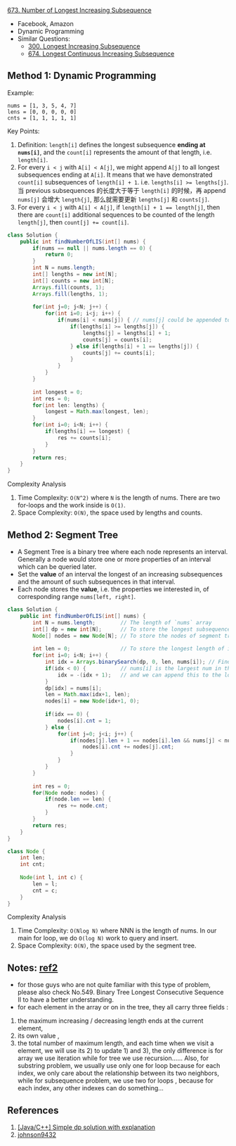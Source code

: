 [673. Number of Longest Increasing Subsequence](https://leetcode.com/problems/number-of-longest-increasing-subsequence/)   

* Facebook, Amazon
* Dynamic Programming
* Similar Questions:
    * [300. Longest Increasing Subsequence](https://leetcode.com/problems/longest-increasing-subsequence/)
    * [674. Longest Continuous Increasing Subsequence](https://leetcode.com/problems/longest-continuous-increasing-subsequence/)
 
   
## Method 1: Dynamic Programming
Example: 
    
    nums = [1, 3, 5, 4, 7]
    lens = [0, 0, 0, 0, 0]
    cnts = [1, 1, 1, 1, 1]
    
Key Points:
1. Definition: `length[i]` defines the longest subsequence **ending at `nums[i]`**, and the `count[i]` represents the amount 
of that length, i.e. `length[i]`. 
2. For every `i < j` with `A[i] < A[j]`, we might append `A[j]` to all longest subsequences ending at `A[i]`. It means 
that we have demonstrated `count[i]` subsequences of `length[i] + 1`. i.e. `lengths[i] >= lengths[j]`. 当 previous 
subsequences 的长度大于等于 `length[i]` 的时候，再 append `nums[j]` 会增大 `length{j]`, 那么就需要更新 `lengths[j]` 和 `counts[j]`.
3. For every `i < j` with `A[i] < A[j]`, if `length[i] + 1 == length[j]`, then there are `count[i]` additional sequences 
to be counted of the length `length[j]`, then `count[j] += count[i]`. 

```java
class Solution {
    public int findNumberOfLIS(int[] nums) {
        if(nums == null || nums.length == 0) {
            return 0;
        }
        int N = nums.length;
        int[] lengths = new int[N];
        int[] counts = new int[N];
        Arrays.fill(counts, 1);
        Arrays.fill(lengths, 1);
        
        for(int j=0; j<N; j++) {
            for(int i=0; i<j; i++) {
                if(nums[i] < nums[j]) { // nums[j] could be appended to a subsequences ending at nums[i]
                    if(lengths[i] >= lengths[j]) {
                        lengths[j] = lengths[i] + 1;
                        counts[j] = counts[i];
                    } else if(lengths[i] + 1 == lengths[j]) {
                        counts[j] += counts[i];
                    }
                }
            }
        }
        
        int longest = 0;
        int res = 0;
        for(int len: lengths) {
            longest = Math.max(longest, len);
        }
        for(int i=0; i<N; i++) {
            if(lengths[i] == longest) {
                res += counts[i];
            }
        }
        return res;
    }
}
```
Complexity Analysis
1. Time Complexity: `O(N^2)` where `N` is the length of nums. There are two for-loops and the work inside is `O(1)`.
2. Space Complexity: `O(N)`, the space used by lengths and counts. 


## Method 2: Segment Tree
* A Segment Tree is a binary tree where each node represents an interval. Generally a node would store one or more 
properties of an interval which can be queried later.
* Set the **value** of an interval the longest of an increasing subsequences and the amount of such subsequences in that 
interval.
* Each node stores the **value**, i.e. the properties we interested in, of corresponding range `nums[left, right]`.
```java
class Solution {
    public int findNumberOfLIS(int[] nums) {
        int N = nums.length;        // The length of `nums` array
        int[] dp = new int[N];      // To store the longest subsequence with current element
        Node[] nodes = new Node[N]; // To store the nodes of segment tree
        
        int len = 0;                // To store the longest length of increasing subsequences
        for(int i=0; i<N; i++) {
            int idx = Arrays.binarySearch(dp, 0, len, nums[i]); // Find the position of nums[i] in `[0, len)` of dp
            if(idx < 0) {           // nums[i] is the largest num in the range [0, i],
                idx = -(idx + 1);   // and we can append this to the longest previous subsequences
            }
            dp[idx] = nums[i];
            len = Math.max(idx+1, len);
            nodes[i] = new Node(idx+1, 0);
            
            if(idx == 0) {
                nodes[i].cnt = 1;
            } else {
                for(int j=0; j<i; j++) {
                    if(nodes[j].len + 1 == nodes[i].len && nums[j] < nums[i]) {
                        nodes[i].cnt += nodes[j].cnt;
                    }
                }
            }
        }
        
        int res = 0;
        for(Node node: nodes) {
            if(node.len == len) {
                res += node.cnt;
            }
        }
        return res;
    }
}

class Node {
    int len;
    int cnt;
    
    Node(int l, int c) {
        len = l;
        cnt = c;
    }
}
```
Complexity Analysis
1. Time Complexity: `O(Nlog N)` where NNN is the length of nums. In our main for loop, we do `O(log N)` work to query and insert.
2. Space Complexity: `O(N)`, the space used by the segment tree. 


## Notes: [ref2]()
* for those guys who are not quite familiar with this type of problem, please also check No.549. Binary Tree Longest 
Consecutive Sequence II to have a better understanding.
* for each element in the array or on in the tree, they all carry three fields :
1) the maximum increasing / decreasing length ends at the current element,
2) its own value ,
3) the total number of maximum length,
and each time when we visit a element, we will use its 2) to update 1) and 3), the only difference is for array we use 
iteration while for tree we use recursion......
Also, for substring problem, we usually use only one for loop because for each index, we only care about the relationship 
between its two neighbors, while for subsequence problem, we use two for loops , because for each index, any other indexes can do something...

## References
1. [[Java/C++] Simple dp solution with explanation](https://leetcode.com/problems/number-of-longest-increasing-subsequence/discuss/107293/JavaC%2B%2B-Simple-dp-solution-with-explanation)
2. [johnson9432](https://leetcode.com/problems/number-of-longest-increasing-subsequence/discuss/107293/JavaC++-Simple-dp-solution-with-explanation/177757)